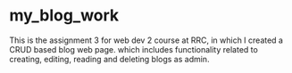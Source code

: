 # my_blog_work
This is the assignment 3 for web dev 2 course at RRC, in which I created a CRUD based blog web page. which includes functionality related to creating, editing, reading and deleting blogs as admin.
